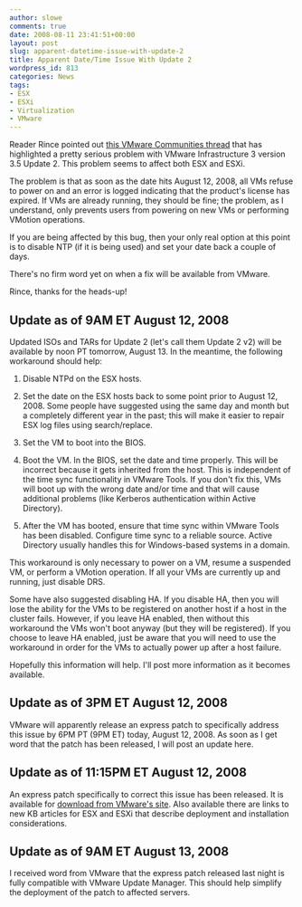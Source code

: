 ```yaml
---
author: slowe
comments: true
date: 2008-08-11 23:41:51+00:00
layout: post
slug: apparent-datetime-issue-with-update-2
title: Apparent Date/Time Issue With Update 2
wordpress_id: 813
categories: News
tags:
- ESX
- ESXi
- Virtualization
- VMware
---
```


Reader Rince pointed out [this VMware Communities thread](http://communities.vmware.com/thread/162377?tstart=0) that has highlighted a pretty serious problem with VMware Infrastructure 3 version 3.5 Update 2. This problem seems to affect both ESX and ESXi.

The problem is that as soon as the date hits August 12, 2008, all VMs refuse to power on and an error is logged indicating that the product's license has expired. If VMs are already running, they should be fine; the problem, as I understand, only prevents users from powering on new VMs or performing VMotion operations.

If you are being affected by this bug, then your only real option at this point is to disable NTP (if it is being used) and set your date back a couple of days.

There's no firm word yet on when a fix will be available from VMware.

Rince, thanks for the heads-up!

## Update as of 9AM ET August 12, 2008

Updated ISOs and TARs for Update 2 (let's call them Update 2 v2) will be available by noon PT tomorrow, August 13. In the meantime, the following workaround should help:

1. Disable NTPd on the ESX hosts.

2. Set the date on the ESX hosts back to some point prior to August 12, 2008. Some people have suggested using the same day and month but a completely different year in the past; this will make it easier to repair ESX log files using search/replace.

3. Set the VM to boot into the BIOS.

4. Boot the VM. In the BIOS, set the date and time properly. This will be incorrect because it gets inherited from the host. This is independent of the time sync functionality in VMware Tools. If you don't fix this, VMs will boot up with the wrong date and/or time and that will cause additional problems (like Kerberos authentication within Active Directory).

5. After the VM has booted, ensure that time sync within VMware Tools has been disabled. Configure time sync to a reliable source. Active Directory usually handles this for Windows-based systems in a domain.

This workaround is only necessary to power on a VM, resume a suspended VM, or perform a VMotion operation. If all your VMs are currently up and running, just disable DRS.

Some have also suggested disabling HA. If you disable HA, then you will lose the ability for the VMs to be registered on another host if a host in the cluster fails. However, if you leave HA enabled, then without this workaround the VMs won't boot anyway (but they will be registered). If you choose to leave HA enabled, just be aware that you will need to use the workaround in order for the VMs to actually power up after a host failure.

Hopefully this information will help. I'll post more information as it becomes available.

## Update as of 3PM ET August 12, 2008

VMware will apparently release an express patch to specifically address this issue by 6PM PT (9PM ET) today, August 12, 2008. As soon as I get word that the patch has been released, I will post an update here.

## Update as of 11:15PM ET August 12, 2008

An express patch specifically to correct this issue has been released. It is available for [download from VMware's site](http://www.vmware.com/download/). Also available there are links to new KB articles for ESX and ESXi that describe deployment and installation considerations.

## Update as of 9AM ET August 13, 2008

I received word from VMware that the express patch released last night is fully compatible with VMware Update Manager. This should help simplify the deployment of the patch to affected servers.
